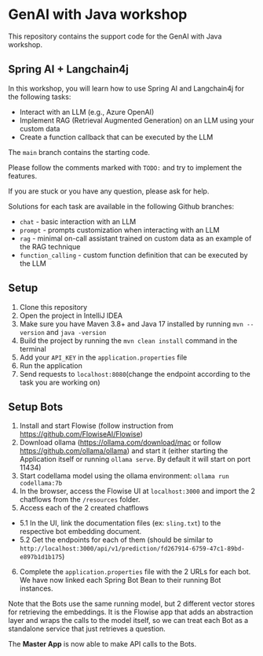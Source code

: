 # GenAI with Java workshop

This repository contains the support code for the GenAI with Java workshop.

## Spring AI + Langchain4j
In this workshop, you will learn how to use Spring AI and Langchain4j for the following tasks:
- Interact with an LLM (e.g., Azure OpenAI)
- Implement RAG (Retrieval Augmented Generation) on an LLM using your custom data
- Create a function callback that can be executed by the LLM

The `main` branch contains the starting code.

Please follow the comments marked with `TODO:` and try to implement the features.

If you are stuck or you have any question, please ask for help.

Solutions for each task are available in the following Github branches:
- `chat` - basic interaction with an LLM
- `prompt` - prompts customization when interacting with an LLM
- `rag` - minimal on-call assistant trained on custom data as an example of the RAG technique
- `function_calling` - custom function definition that can be executed by the LLM

## Setup

1. Clone this repository
2. Open the project in IntelliJ IDEA
2. Make sure you have Maven 3.8+ and Java 17 installed by running `mvn --version` and `java -version`
3. Build the project by running the `mvn clean install` command in the terminal
4. Add your `API_KEY` in the `application.properties` file
5. Run the application
6. Send requests to `localhost:8080`(change the endpoint according to the task you are working on)

## Setup Bots

1. Install and start Flowise (follow instruction from https://github.com/FlowiseAI/Flowise)
2. Download ollama (https://ollama.com/download/mac or follow https://github.com/ollama/ollama) and start it (either starting the Application itself or running `ollama serve`. By default it will start on port 11434) 
3. Start codellama model using the ollama environment: `ollama run codellama:7b`
4. In the browser, access the Flowise UI at `localhost:3000` and import the 2 chatflows from the `/resources` folder.
5. Access each of the 2 created chatflows
 - 5.1 In the UI, link the documentation files (ex: `sling.txt`) to the respective bot embedding document.
 - 5.2 Get the endpoints for each of them (should be similar to `http://localhost:3000/api/v1/prediction/fd267914-6759-47c1-89bd-e897b1d1b175`)
6. Complete the `application.properties` file with the 2 URLs for each bot. We have now linked each Spring Bot Bean to their running Bot instances. 

Note that the Bots use the same running model, but 2 different vector stores for retrieving the embeddings. It is the Flowise app that adds an abstraction layer and wraps the calls to the model itself, so we can treat each Bot as a standalone service that just retrieves a question.

The **Master App** is now able to make API calls to the Bots.

